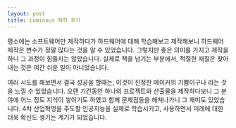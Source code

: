 ```yaml
---
layout: post
title: Luminous 제작 후기
---
```


평소에는 소프트웨어만 제작하다가 하드웨어에 대해 학습해보고 제작해보니 하드웨어 제작은 변수가 정말 많다는 것을 알 수 있었습니다. 그렇지만 좋은 의미를 가지고 제작을 하니 그 과정이 힘들지는 않았습니다. 실제로 책을 넘기는 부분에서, 적절한 재질은 찾아내는 것은 여간 쉬운 일이 아니었습니다.

여러 시도를 해보면서 결국 성공을 할때는, 이것이 진정한 메이커의 기쁨이구나 라는 것을 느낄 수 있었습니다. 오랜 기간동안 하나의 프로젝트와 산출물을 제작하다보니 그 분야에 어느 정도 지식이 쌓이기도 하였고 함께 문제점들을 헤쳐나가니 그 재미도 있었습니다. 4차 산업혁명을 주도할 인공지능을 실제로 학습시키고, 사용하면서 미래에 대한 더욱 확신도 생기는 계기가 되었습니다.
